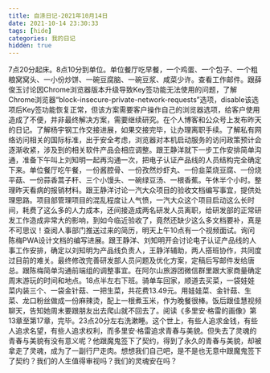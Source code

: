 ```yaml
---
title: 自涤日记-2021年10月14日
date: 2021-10-14 23:30:33
tags: [hide]
categories: 我的日记
hidden: true
---
```

7点20分起床。8点10分到单位。单位餐厅吃早餐，一个鸡蛋、一个包子、一个粗粮窝窝头、一小份炒饼、一碗豆腐脑、一碗豆浆、咸菜少许。查看工作邮件。跟薛俊玉讨论因Chrome浏览器版本升级导致Key签功能无法使用的问题，了解Chrome浏览器“block-insecure-private-network-requests”选项，disable该选项后Key签功能恢复正常，但该方案需要客户操作自己的浏览器选项，给客户使用造成了不便，并非最终解决方案，需要继续研究。在个人博客和公众号上发布昨天的日记。了解杨宇钢工作交接进展，如果交接完毕，让办理离职手续。了解私有网络访问相关的国际标准，出于安全考虑，浏览器对本机启动服务的访问政策预计会逐渐收紧，涉及到的相关软件产品会相应调整。跟王静洋就下一步工作安排简单沟通，准备下午叫上刘知明一起再沟通一次，把电子认证产品线的人员结构完全确定下来。单位餐厅吃午餐，一份酱腔骨、一份孜然炒虾丸、一份韭菜烧豆腐、一份烧平菇、一份蒜香蒿子秆、三个小馒头、一碗绿豆汤、一根香蕉。午休半个小时。整理昨天看病的报销材料。跟王静洋讨论一汽大众项目的验收文档编写事宜，提供处理思路。项目部管理项目的混乱程度让人气愤，一汽大众这个项目启动这么长时间，耗费了这么多的人力成本，还间接造成两名研发人员离职，给研发部的正常研发工作造成非常大的影响，到如今临近验收了，竟然还缺少这么多文档要补，真是不可思议！查阅人事部门推送过来的简历，明天上午10点有一个视频面试。询问陈梅PWA设计文档的编写进展。跟王静洋、刘知明开会讨论电子认证产品线的人事工作安排，确定以刘知明为产品线负责人，王静洋辅助，两人搭班协作，共同度过目前的难关。最终修改完善研发部人员问题及优化方案，定稿后写邮件发给唐总。跟陈梅简单沟通前端组的调整事宜。在阿尔山旅游团微信群里跟大家商量确定周末游玩的时间和地点。18点半左右下班。骑单车回家，顺道去买菜，一袋娃娃菜内装三个、一袋金针菇、一把生菜，共花费13.49元。用娃娃菜、金针菇、生菜、龙口粉丝做成一份麻辣烫，配上一根煮玉米，作为晚餐很棒。饭后跟佳慧视频聊天，告知她周末要跟朋友出去爬山就不回去了。阅读《多里安·格雷的画像》第13章至第17章，完毕。23点20分左右洗漱睡。这个世上，有些人追求金钱，有些人追求名望，有些人追求权利，而多里安·格雷追求青春与美貌。但失去了灵魂的青春与美貌有没有意义呢？他跟魔鬼签下了契约，得到了永久的青春与美貌，却被拿走了灵魂，成为了一副行尸走肉。想想我们自己吧，是不是也无意中跟魔鬼签下了契约？我们的人生值得审视吗？我们的灵魂安在吗？